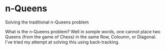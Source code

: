 # n-Queens
Solving the traditional n-Queens problem

What is the n-Queens problem?
Well in somple words, one cannot place two Queens (from the game of Chess) in the same Row, Coloumn, or Diagonal. 
I've tried my attempt at solving this using back-tracking. 
